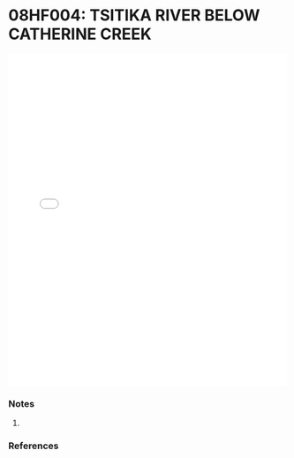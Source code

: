 # 08HF004: TSITIKA RIVER BELOW CATHERINE CREEK

<iframe src="/_static/stations/08HF004_fdc.html" width="100%" height="600" frameborder="0"></iframe>

### Notes
1. 

### References


